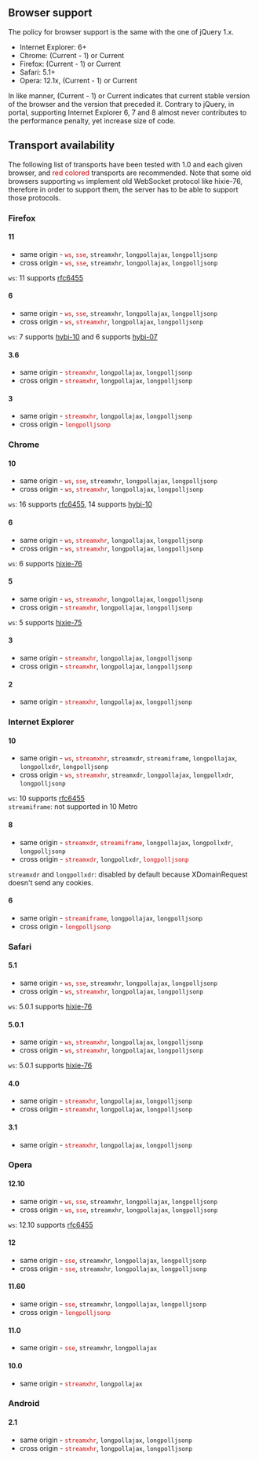 ## Browser support
The policy for browser support is the same with the one of jQuery 1.x.

* Internet Explorer: 6+
* Chrome: (Current - 1) or Current
* Firefox: (Current - 1) or Current	
* Safari: 5.1+
* Opera: 12.1x, (Current - 1) or Current

In like manner, (Current - 1) or Current indicates that current stable version of the browser and the version that preceded it. Contrary to jQuery, in portal, supporting Internet Explorer 6, 7 and 8 almost never contributes to the performance penalty, yet increase size of code.

## Transport availability
The following list of transports have been tested with 1.0 and each given browser, and <font color="#cc0000">red colored</font> transports are recommended. Note that some old browsers supporting `ws` implement old WebSocket protocol like hixie-76, therefore in order to support them, the server has to be able to support those protocols.

### Firefox
#### 11
* same origin - <font color="#cc0000">`ws`</font>, <font color="#cc0000">`sse`</font>, `streamxhr`, `longpollajax`, `longpolljsonp`
* cross origin - <font color="#cc0000">`ws`</font>, <font color="#cc0000">`sse`</font>, `streamxhr`, `longpollajax`, `longpolljsonp`

`ws`: 11 supports [rfc6455](http://tools.ietf.org/html/rfc6455)

#### 6
* same origin - <font color="#cc0000">`ws`</font>, <font color="#cc0000">`sse`</font>, `streamxhr`, `longpollajax`, `longpolljsonp`
* cross origin - <font color="#cc0000">`ws`</font>, <font color="#cc0000">`streamxhr`</font>, `longpollajax`, `longpolljsonp`

`ws`: 7 supports [hybi-10](http://tools.ietf.org/html/draft-ietf-hybi-thewebsocketprotocol-10) and 6 supports [hybi-07](http://tools.ietf.org/html/draft-ietf-hybi-thewebsocketprotocol-07)

#### 3.6
* same origin - <font color="#cc0000">`streamxhr`</font>, `longpollajax`, `longpolljsonp`
* cross origin - <font color="#cc0000">`streamxhr`</font>, `longpollajax`, `longpolljsonp`

#### 3
* same origin - <font color="#cc0000">`streamxhr`</font>, `longpollajax`, `longpolljsonp`
* cross origin - <font color="#cc0000">`longpolljsonp`</font>

### Chrome
#### 10
* same origin - <font color="#cc0000">`ws`</font>, <font color="#cc0000">`sse`</font>, `streamxhr`, `longpollajax`, `longpolljsonp`
* cross origin - <font color="#cc0000">`ws`</font>, <font color="#cc0000">`streamxhr`</font>, `longpollajax`, `longpolljsonp`

`ws`: 16 supports [rfc6455](http://tools.ietf.org/html/rfc6455), 14 supports [hybi-10](http://tools.ietf.org/html/draft-ietf-hybi-thewebsocketprotocol-10)

#### 6
* same origin - <font color="#cc0000">`ws`</font>, <font color="#cc0000">`streamxhr`</font>, `longpollajax`, `longpolljsonp`
* cross origin - <font color="#cc0000">`ws`</font>, <font color="#cc0000">`streamxhr`</font>, `longpollajax`, `longpolljsonp`

`ws`: 6 supports [hixie-76](http://tools.ietf.org/html/draft-hixie-thewebsocketprotocol-76)

#### 5
* same origin - <font color="#cc0000">`ws`</font>, <font color="#cc0000">`streamxhr`</font>, `longpollajax`, `longpolljsonp`
* cross origin - <font color="#cc0000">`streamxhr`</font>, `longpollajax`, `longpolljsonp`

`ws`: 5 supports [hixie-75](http://tools.ietf.org/html/draft-hixie-thewebsocketprotocol-75)

#### 3
* same origin - <font color="#cc0000">`streamxhr`</font>, `longpollajax`, `longpolljsonp`
* cross origin - <font color="#cc0000">`streamxhr`</font>, `longpollajax`, `longpolljsonp`

#### 2
* same origin - <font color="#cc0000">`streamxhr`</font>, `longpollajax`, `longpolljsonp`

### Internet Explorer
#### 10
* same origin - <font color="#cc0000">`ws`</font>, <font color="#cc0000">`streamxhr`</font>, `streamxdr`, `streamiframe`, `longpollajax`, `longpollxdr`, `longpolljsonp`
* cross origin - <font color="#cc0000">`ws`</font>, <font color="#cc0000">`streamxhr`</font>, `streamxdr`, `longpollajax`, `longpollxdr`, `longpolljsonp`

`ws`: 10 supports [rfc6455](http://tools.ietf.org/html/rfc6455)<br />
`streamiframe`: not supported in 10 Metro

#### 8
* same origin - <font color="#cc0000">`streamxdr`</font>, <font color="#cc0000">`streamiframe`</font>, `longpollajax`, `longpollxdr`, `longpolljsonp`
* cross origin - <font color="#cc0000">`streamxdr`</font>, `longpollxdr`, <font color="#cc0000">`longpolljsonp`</font>

`streamxdr` and `longpollxdr`: disabled by default because XDomainRequest doesn't send any cookies.

#### 6
* same origin - <font color="#cc0000">`streamiframe`</font>, `longpollajax`, `longpolljsonp`
* cross origin - <font color="#cc0000">`longpolljsonp`</font>

### Safari
#### 5.1
* same origin - <font color="#cc0000">`ws`</font>, <font color="#cc0000">`sse`</font>, `streamxhr`, `longpollajax`, `longpolljsonp`
* cross origin - <font color="#cc0000">`ws`</font>, <font color="#cc0000">`streamxhr`</font>, `longpollajax`, `longpolljsonp`

`ws`: 5.0.1 supports [hixie-76](http://tools.ietf.org/html/draft-hixie-thewebsocketprotocol-76)

#### 5.0.1
* same origin - <font color="#cc0000">`ws`</font>, <font color="#cc0000">`streamxhr`</font>, `longpollajax`, `longpolljsonp`
* cross origin - <font color="#cc0000">`ws`</font>, <font color="#cc0000">`streamxhr`</font>, `longpollajax`, `longpolljsonp`

`ws`: 5.0.1 supports [hixie-76](http://tools.ietf.org/html/draft-hixie-thewebsocketprotocol-76)

#### 4.0
* same origin - <font color="#cc0000">`streamxhr`</font>, `longpollajax`, `longpolljsonp`
* cross origin - <font color="#cc0000">`streamxhr`</font>, `longpollajax`, `longpolljsonp`

#### 3.1
* same origin - <font color="#cc0000">`streamxhr`</font>, `longpollajax`, `longpolljsonp`

### Opera
#### 12.10
* same origin - <font color="#cc0000">`ws`</font>, <font color="#cc0000">`sse`</font>, `streamxhr`, `longpollajax`, `longpolljsonp`
* cross origin - <font color="#cc0000">`ws`</font>, <font color="#cc0000">`sse`</font>, `streamxhr`, `longpollajax`, `longpolljsonp`

`ws`: 12.10 supports [rfc6455](http://tools.ietf.org/html/rfc6455)

#### 12
* same origin - <font color="#cc0000">`sse`</font>, `streamxhr`, `longpollajax`, `longpolljsonp`
* cross origin - <font color="#cc0000">`sse`</font>, `streamxhr`, `longpollajax`, `longpolljsonp`

#### 11.60
* same origin - <font color="#cc0000">`sse`</font>, `streamxhr`, `longpollajax`, `longpolljsonp`
* cross origin - <font color="#cc0000">`longpolljsonp`</font>

#### 11.0
* same origin - <font color="#cc0000">`sse`</font>, `streamxhr`, `longpollajax`

#### 10.0
* same origin - <font color="#cc0000">`streamxhr`</font>, `longpollajax`

### Android
#### 2.1
* same origin - <font color="#cc0000">`streamxhr`</font>, `longpollajax`, `longpolljsonp`
* cross origin - <font color="#cc0000">`streamxhr`</font>, `longpollajax`, `longpolljsonp`